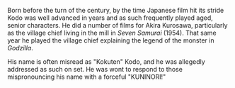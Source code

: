 <!-- Kuninori Kodo -->

Born before the turn of the century, by the time Japanese film hit its stride Kodo was well advanced in years and as such frequently played aged, senior characters. He did a number of films for Akira Kurosawa, particularly as the village chief living in the mill in _Seven Samurai_ (1954). That same year he played the village chief explaining the legend of the monster in _Godzilla_.

His name is often misread as "Kokuten" Kodo, and he was allegedly addressed as such on set. He was wont to respond to those mispronouncing his name with a forceful "KUNINORI!"